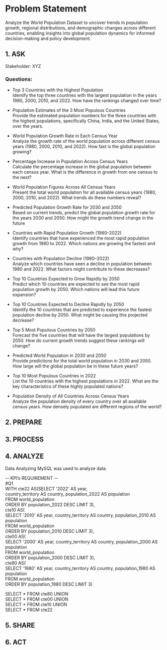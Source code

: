 # Problem Statement
Analyze the World Population Dataset to uncover trends in population growth, regional distributions, and demographic changes across different countries, enabling insights into global population dynamics for informed decision-making and policy development.  

## 1. ASK  
Stakeholder: XYZ

### Questions:  
- Top 3 Countries with the Highest Population  
  Identify the top three countries with the largest population in the years 1980, 2000, 2010, and 2022. How have the rankings changed over time?
  
- Population Estimates of the 3 Most Populous Countries  
  Provide the estimated population numbers for the three countries with the highest populations, specifically China, India, and the United States, over the years.
  
- World Population Growth Rate in Each Census Year  
  Analyze the growth rate of the world population across different census years (1980, 2000, 2010, and 2022). How fast is the global population growing?
  
- Percentage Increase in Population Across Census Years  
  Calculate the percentage increase in the global population between each census year. What is the difference in growth from one census to the next?
  
- World Population Figures Across All Census Years  
  Present the total world population for all available census years (1980, 2000, 2010, and 2022). What trends do these numbers reveal?

- Predicted Population Growth Rate for 2030 and 2050    
  Based on current trends, predict the global population growth rate for the years 2030 and 2050. How might the growth trend change in the future
  
- Countries with Rapid Population Growth (1980–2022)  
  Identify countries that have experienced the most rapid population growth from 1980 to 2022. Which nations are growing the fastest and why?
  
- Countries with Population Decline (1980–2022)  
  Analyze which countries have seen a decline in population between 1980 and 2022. What factors might contribute to these decreases?

- Top 10 Countries Expected to Grow Rapidly by 2050    
  Predict which 10 countries are expected to see the most rapid population growth by 2050. Which nations will lead this future expansion?

- Top 10 Countries Expected to Decline Rapidly by 2050    
  Identify the 10 countries that are predicted to experience the fastest population decline by 2050. What might be causing this projected decrease?

- Top 5 Most Populous Countries by 2050    
  Forecast the five countries that will have the largest populations by 2050. How do current growth trends suggest these rankings will change?

- Predicted World Population in 2030 and 2050    
  Provide predictions for the total world population in 2030 and 2050. How large will the global population be in these future years?

- Top 10 Most Populous Countries in 2022    
  List the 10 countries with the highest populations in 2022. What are the key characteristics of these highly populated nations?

- Population Density of All Countries Across Census Years    
  Analyze the population density of every country over all available census years. How densely populated are different regions of the world?

  
## 2. PREPARE
## 3. PROCESS
## 4. ANALYZE  
Data Analyzing
MySQL was used to analyze data.

-- KPI’s REQUIREMENT --  
#Q1  
WITH cte22 AS(SELECT '2022' AS year,  
country_territory AS country, population_2022 AS population  
FROM world_population  
ORDER BY population_2022 DESC LIMIT 3),  
cte10 AS(  
SELECT '2010' AS year, country_territory AS country, population_2010 AS population  
FROM world_population  
ORDER BY population_2010 DESC LIMIT 3),  
cte00 AS(  
SELECT '2000' AS year, country_territory AS country, population_2000 AS population  
FROM world_population  
ORDER BY population_2000 DESC LIMIT 3),  
cte80 AS(  
SELECT '1980' AS year, country_territory AS country, population_1980 AS population  
FROM world_population  
ORDER BY population_1980 DESC LIMIT 3)  

SELECT * FROM cte80 UNION  
SELECT * FROM cte00 UNION  
SELECT * FROM cte10 UNION  
SELECT * FROM cte22  
## 5. SHARE
## 6. ACT
